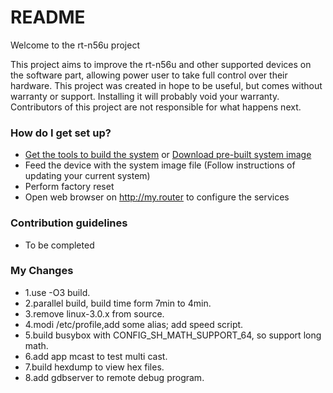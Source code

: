 # README #

Welcome to the rt-n56u project

This project aims to improve the rt-n56u and other supported devices on the software part, allowing power user to take full control over their hardware.
This project was created in hope to be useful, but comes without warranty or support. Installing it will probably void your warranty. 
Contributors of this project are not responsible for what happens next.

### How do I get set up? ###

* [Get the tools to build the system](https://bitbucket.org/padavan/rt-n56u/wiki/EN/HowToMakeFirmware) or [Download pre-built system image](https://bitbucket.org/padavan/rt-n56u/downloads)
* Feed the device with the system image file (Follow instructions of updating your current system)
* Perform factory reset
* Open web browser on http://my.router to configure the services

### Contribution guidelines ###

* To be completed

### My Changes ###
* 1.use -O3 build.
* 2.parallel build, build time form 7min to 4min.
* 3.remove linux-3.0.x from source.
* 4.modi /etc/profile,add some alias; add speed script.
* 5.build busybox with CONFIG_SH_MATH_SUPPORT_64, so support long math.
* 6.add app mcast to test multi cast.
* 7.build hexdump to view hex files.
* 8.add gdbserver to remote debug program.
